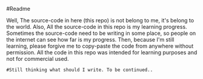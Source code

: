 #Readme

Well, The source-code in here (this repo) is not belong to me, it's belong to the world. Also, All the source-code in this repo is my learning progress. Sometimes the source-code need to be writing in some place, so people on the internet can see how far is my progress. Then, because I'm still learning, please forgive me to copy-paste the code from anywhere without permission. All the code in this repo was intended for learning purposes and not for commercial used.


    #Still thinking what should I write. To be continued..
